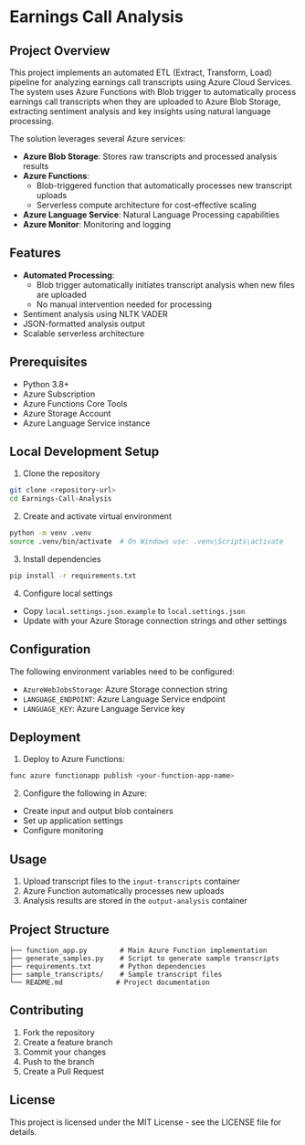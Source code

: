 # Earnings Call Analysis

## Project Overview
This project implements an automated ETL (Extract, Transform, Load) pipeline for analyzing earnings call transcripts using Azure Cloud Services. The system uses Azure Functions with Blob trigger to automatically process earnings call transcripts when they are uploaded to Azure Blob Storage, extracting sentiment analysis and key insights using natural language processing.



The solution leverages several Azure services:
- **Azure Blob Storage**: Stores raw transcripts and processed analysis results
- **Azure Functions**: 
  - Blob-triggered function that automatically processes new transcript uploads
  - Serverless compute architecture for cost-effective scaling
- **Azure Language Service**: Natural Language Processing capabilities
- **Azure Monitor**: Monitoring and logging

## Features
- **Automated Processing**: 
  - Blob trigger automatically initiates transcript analysis when new files are uploaded
  - No manual intervention needed for processing
- Sentiment analysis using NLTK VADER
- JSON-formatted analysis output
- Scalable serverless architecture

## Prerequisites
- Python 3.8+
- Azure Subscription
- Azure Functions Core Tools
- Azure Storage Account
- Azure Language Service instance

## Local Development Setup
1. Clone the repository
```bash
git clone <repository-url>
cd Earnings-Call-Analysis
```

2. Create and activate virtual environment
```bash
python -m venv .venv
source .venv/bin/activate  # On Windows use: .venv\Scripts\activate
```

3. Install dependencies
```bash
pip install -r requirements.txt
```

4. Configure local settings
- Copy `local.settings.json.example` to `local.settings.json`
- Update with your Azure Storage connection strings and other settings

## Configuration
The following environment variables need to be configured:
- `AzureWebJobsStorage`: Azure Storage connection string
- `LANGUAGE_ENDPOINT`: Azure Language Service endpoint
- `LANGUAGE_KEY`: Azure Language Service key

## Deployment
1. Deploy to Azure Functions:
```bash
func azure functionapp publish <your-function-app-name>
```

2. Configure the following in Azure:
- Create input and output blob containers
- Set up application settings
- Configure monitoring

## Usage
1. Upload transcript files to the `input-transcripts` container
2. Azure Function automatically processes new uploads
3. Analysis results are stored in the `output-analysis` container

## Project Structure
```
├── function_app.py        # Main Azure Function implementation
├── generate_samples.py    # Script to generate sample transcripts
├── requirements.txt       # Python dependencies
├── sample_transcripts/    # Sample transcript files
└── README.md             # Project documentation
```

## Contributing
1. Fork the repository
2. Create a feature branch
3. Commit your changes
4. Push to the branch
5. Create a Pull Request

## License
This project is licensed under the MIT License - see the LICENSE file for details.
